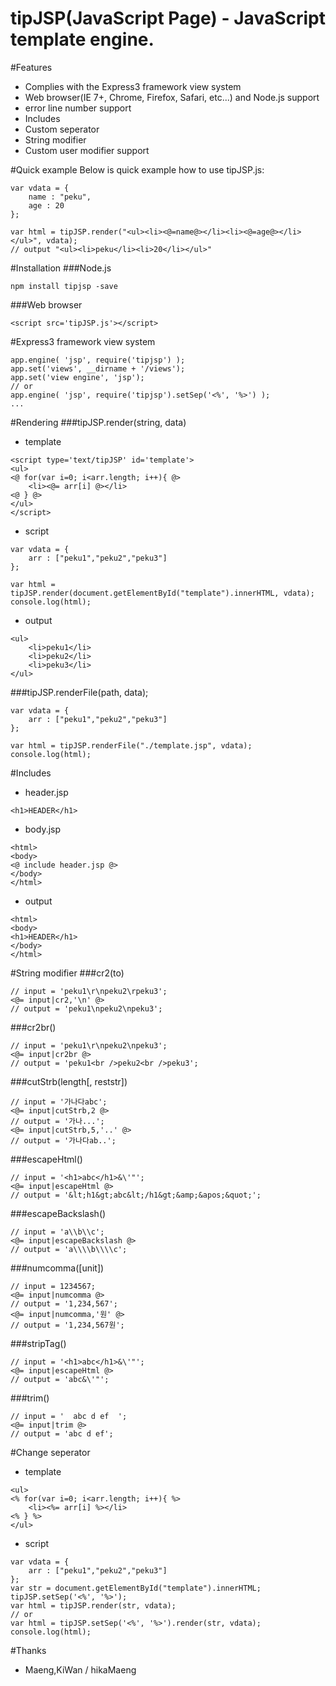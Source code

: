 tipJSP(JavaScript Page) - JavaScript template engine.
======

#Features
- Complies with the Express3 framework view system
- Web browser(IE 7+, Chrome, Firefox, Safari, etc...) and Node.js support
- error line number support
- Includes
- Custom seperator
- String modifier
- Custom user modifier support

#Quick example
Below is quick example how to use tipJSP.js:
```
var vdata = {
	name : "peku",
	age : 20
};

var html = tipJSP.render("<ul><li><@=name@></li><li><@=age@></li></ul>", vdata);
// output "<ul><li>peku</li><li>20</li></ul>"
```

#Installation
###Node.js
```
npm install tipjsp -save
```
###Web browser
```
<script src='tipJSP.js'></script>
```

#Express3 framework view system
```
app.engine( 'jsp', require('tipjsp') );
app.set('views', __dirname + '/views');
app.set('view engine', 'jsp');
// or
app.engine( 'jsp', require('tipjsp').setSep('<%', '%>') );
...
```

#Rendering
###tipJSP.render(string, data)
- template  

```
<script type='text/tipJSP' id='template'>
<ul>
<@ for(var i=0; i<arr.length; i++){ @>
	<li><@= arr[i] @></li>
<@ } @>
</ul>
</script>
```
- script  

```
var vdata = {
	arr : ["peku1","peku2","peku3"]
};

var html = tipJSP.render(document.getElementById("template").innerHTML, vdata);
console.log(html);
```
- output  

```
<ul>
	<li>peku1</li>
	<li>peku2</li>
	<li>peku3</li>
</ul>
```
###tipJSP.renderFile(path, data);
```
var vdata = {
	arr : ["peku1","peku2","peku3"]
};

var html = tipJSP.renderFile("./template.jsp", vdata);
console.log(html);
```

#Includes
- header.jsp  

```
<h1>HEADER</h1>
```
- body.jsp  

```
<html>
<body>
<@ include header.jsp @>
</body>
</html>
```
- output  

```
<html>
<body>
<h1>HEADER</h1>
</body>
</html>
```

#String modifier
###cr2(to)
```
// input = 'peku1\r\npeku2\rpeku3';
<@= input|cr2,'\n' @>
// output = 'peku1\npeku2\npeku3';
```
###cr2br()
```
// input = 'peku1\r\npeku2\npeku3';
<@= input|cr2br @>
// output = 'peku1<br />peku2<br />peku3';
```
###cutStrb(length[, reststr])
```
// input = '가나다abc';
<@= input|cutStrb,2 @>
// output = '가나...';
<@= input|cutStrb,5,'..' @>
// output = '가나다ab..';
```
###escapeHtml()
```
// input = '<h1>abc</h1>&\'"';
<@= input|escapeHtml @>
// output = '&lt;h1&gt;abc&lt;/h1&gt;&amp;&apos;&quot;';
```
###escapeBackslash()
```
// input = 'a\\b\\c';
<@= input|escapeBackslash @>
// output = 'a\\\\b\\\\c';
```
###numcomma([unit])
```
// input = 1234567;
<@= input|numcomma @>
// output = '1,234,567';
<@= input|numcomma,'원' @>
// output = '1,234,567원';
```
###stripTag()
```
// input = '<h1>abc</h1>&\'"';
<@= input|escapeHtml @>
// output = 'abc&\'"';
```
###trim()
```
// input = '  abc d ef  ';
<@= input|trim @>
// output = 'abc d ef';
```

#Change seperator
- template  

```
<ul>
<% for(var i=0; i<arr.length; i++){ %>
	<li><%= arr[i] %></li>
<% } %>
</ul>
```
- script  

```
var vdata = {
	arr : ["peku1","peku2","peku3"]
};
var str = document.getElementById("template").innerHTML;
tipJSP.setSep('<%', '%>');
var html = tipJSP.render(str, vdata);
// or
var html = tipJSP.setSep('<%', '%>').render(str, vdata);
console.log(html);
```

#Thanks
- Maeng,KiWan / hikaMaeng
